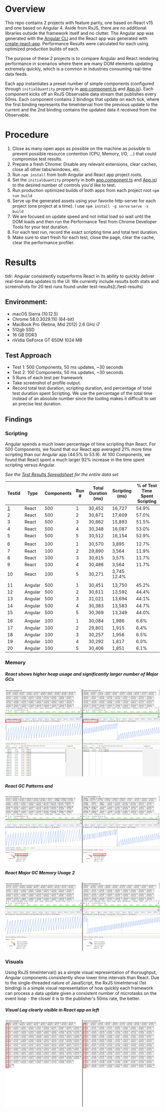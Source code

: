 # Overview

This repo contains 2 projects with feature parity, one based on React v15 and one based 
on Angular 4. Aside from RxJS, there are no additional libraries outside the framework 
itself and no clutter. The Angular app was generated with the 
[Angular CLI](https://github.com/angular/angular-cli) and the React app was generated 
with [create-react-app](https://github.com/facebookincubator/create-react-app). 
Performance Results were calculated for each using optimized production builds of each.

The purpose of these 2 projects is to compare Angular and React rendering performance in 
scenarios where there are many DOM elements updating extremely quickly, which is a common 
in industries consuming real-time data feeds.
 
Each app instantiates a preset number of simple components (configured through 
`initialQuantity` property in [app.component.ts](./ang/src/app/app.component.ts) and
 [App.js](./react/src/App.js)). Each component kicks off an RxJS Observable data stream 
 that publishes every 50ms. Each component contains 2 bindings that update on each tick, 
 where the first binding represents the timeInterval from the previous update to the 
 current and the 2nd binding contains the updated data it received from the Observable. 

# Procedure
1. Close as many open apps as possible on the machine as possible to prevent possible
 resource contention (CPU, Memory, I/O, ...) that could compromise test results.
1. Prepare a fresh Chrome: Disable any relevant extensions, clear caches, close all other
 tabs/windows, etc.
1. Run `npm install` from both Angular and React app project roots.
1. Set the `initialQuantity` property in both [app.component.ts](./ang/src/app/app.component.ts) 
and [App.js](./react/src/App.js)) to the desired number of controls you'd like to test.
1. Run production optimized builds of both apps from each project root `npm run build`
1. Serve up the generated assets using your favorite http-server for each project (one 
project at a time). I use `npm install -g serve` `serve -s build`
1. We are focused on update speed and not initial load so wait until the DOM loads and
 then run the Performance Test from Chrome Developer Tools for your test duration.
1. For each test run, record the exact scripting time and total test duration.
1. Make sure to start fresh for each test, close the page, clear the cache, clear the 
performance profiler.

# Results

tldr: Angular consistently outperforms React in its ability to quickly deliver real-time 
data updates to the UI. We currently include results both stats and screenshots for 20
 test runs found under test-results](./test-results) 

## Environment:
- macOS Sierra (10.12.5)
- Chrome 58.0.3029.110 (64-bit)
- MacBook Pro (Retina, Mid 2012) 2.6 GHz i7
- 512gb SSD
- 16 GB DDR3
- nVidia GeForce GT 650M 1024 MB

## Test Approach
- Test 1: 500 Components, 50 ms updates, ~30 seconds
- Test 2: 100 Components, 50 ms updates, ~30 seconds
- 5 Runs of each test per framework
- Take screenshot of profile output.
- Record total test duration, scripting duration, and percentage of total test duration 
spent Scripting. We use the percentage of the total time instead of an absolute number 
since the tooling makes it difficult to set an precise test duration. 

## Findings

### Scripting

Angular spends a much lower percentage of time scripting than React. 
For 500 Components, we found that our React app averaged 21% more time scripting than 
our Angular app (44.5% to 53.9). At 100 Components, we found that React spent a much 
larger 92% increase in the time spent scripting versus Angular.

*See the [Test Results Spreadsheet](./test-results/perf-results.htm) for the entire data set*

| TestId | Type | Components | Run # | Total Duration (ms) | Scripting (ms) | % of Test Time Spent Scripting |
| ------ | ----- | --------- | ----- | ------------------- | -------------- | ------------------------------ |
| [1](./test-results/01.png) |  React |    500	 |      1 |	        30,452 	   |        16,727  |  54.9% |
| 2	|   React	|    500	 |      2 |	        30,871 	   |        17,609  |  57.0% |
| 3	|   React	|    500	 |      3 |	        30,862 	   |        15,893  |  51.5% |
| 4	|   React	|    500	 |      4 |	        30,348 	   |        16,087  |  53.0% |
| 5	|   React	|    500	 |      5 |	        30,512 	   |        16,154  |  52.9% |
|				|    		                                                      
| 6	|   React	|    100	 |      1 |	        30,570 	   |        3,895 	|  12.7% |
| 7	|   React	|    100	 |      2 |	        29,890 	   |        3,564 	|  11.9% |
| 8	|   React	|    100	 |      3 |	        30,615 	   |        3,575 	|  11.7% |
| 9	|   React	|    100	 |      4 |	        30,486 	   |        3,564 	|  11.7% |
| 10 |	React	|    100	 |      5 |	        30,271 	   |        3,745 	   12.4% |
|				                                                                     |    
| 11 |	Angular	|    500	 |      1 |	        30,451 	   |        13,750  | 	45.2% |
| 12 |	Angular	|    500	 |      2 |	        30,611 	   |        13,592  | 	44.4% |
| 13 |	Angular	|    500	 |      3 |	        31,021 	   |        13,694  | 	44.1% |
| 14 |	Angular	|    500	 |      4 |	        30,383 	   |        13,583  | 	44.7% |
| 15 |	Angular	|    500	 |      5 |	        30,369 	   |        13,349  | 	44.0% |
|	                                                                                  |
| 16 |	Angular	|    100	 |      1 |	        30,084 	   |        1,986 	|    6.6% |
| 17 |	Angular	|    100	 |      2 |	        29,801 	   |        1,915   |    6.4% |
| 18 |	Angular	|    100	 |      3 |	        30,257 	   |        1,956	|    6.5% |
| 19 |	Angular	|    100	 |      4 |	        30,292 	   |        1,817 	|    6.0% |
| 20 |	Angular	|    100	 |      5 |	        30,406 	   |        1,851 	|    6.1% |

### Memory

##### React shows higher heap usage and significantly larger number of Major GCs
![React Major GC Memory Usage](./test-results/100-comps-60-sec-both-memory-profile.png)

##### React GC Patterns and 
![React Major GC Memory Usage 1](./test-results/100-comps-60-sec-both-cpu-memory-run1.png)

##### React Major GC Memory Usage 2
![React Major GC Memory Usage 2](./test-results/100-comps-60-sec-both-cpu-memory-run2.png)


### Visuals

Using RxJS timeInterval() as a simple visual representation of thoroughput, Angular 
components consistently show lower time intervals than React. 
Due to the single-threaded nature of JavaScript, the RxJS timeInterval (1st binding) is a 
simple visual representation of how quickly each framework can process a data update 
given a consistent number of microtasks on the event loop - the closer it is to the 
publisher's 50ms rate, the better.


##### Visual Lag clearly visible in React app on left
![Intervals clearly higher in React app](./test-results/100-comps-ng-vs-react-perf.png)


